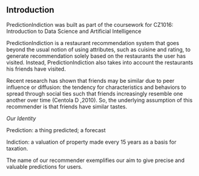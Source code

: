 ## Introduction

PredictionIndiction was built as part of the coursework for CZ1016: Introduction to Data Science and Artificial Intelligence

PredictionIndiction is a restaurant recommendation system that goes beyond the usual notion of using attributes, such as cuisine and rating, to generate recommendation solely based on the restaurants the user has visited. Instead, PredictionIndiction also takes into account the restaurants his friends have visited.

Recent research has shown that friends may be similar due to peer influence or diffusion: the tendency for characteristics and behaviors to spread through social ties such that friends increasingly resemble one another over time (Centola D ,2010). So, the underlying assumption of this recommender is that friends have similar tastes.

*Our Identity*

Prediction: a thing predicted; a forecast

Indiction: a valuation of property made every 15 years as a basis for taxation.

The name of our recommender exemplifies our aim to give precise and valuable predictions for users.
